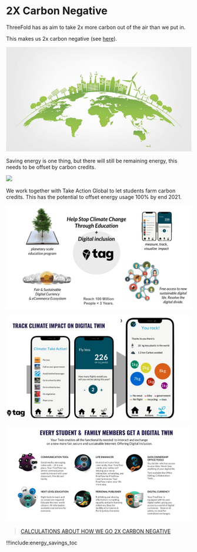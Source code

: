 # 2X Carbon Negative

ThreeFold has as aim to take 2x more carbon out of the air than we put in.

This makes us 2x carbon negative (see [here](cloud_units_carbon_negative)).

![](img/carbon_neutral_logo2.png)

Saving energy is one thing, but there will still be remaining energy, this needs to be offset by carbon credits.

![](img/carbon_neutral1.png)

We work together with Take Action Global to let students farm carbon credits.
This has the potential to offset energy usage 100% by end 2021.

![](img/carbon_netural2.png)

![](img/carbon_neutral3.png)

![](img/carbon_neutral4.png)

> [CALCULATIONS ABOUT HOW WE GO 2X CARBON NEGATIVE](cloud_units_carbon_negative)

!!!include:energy_savings_toc